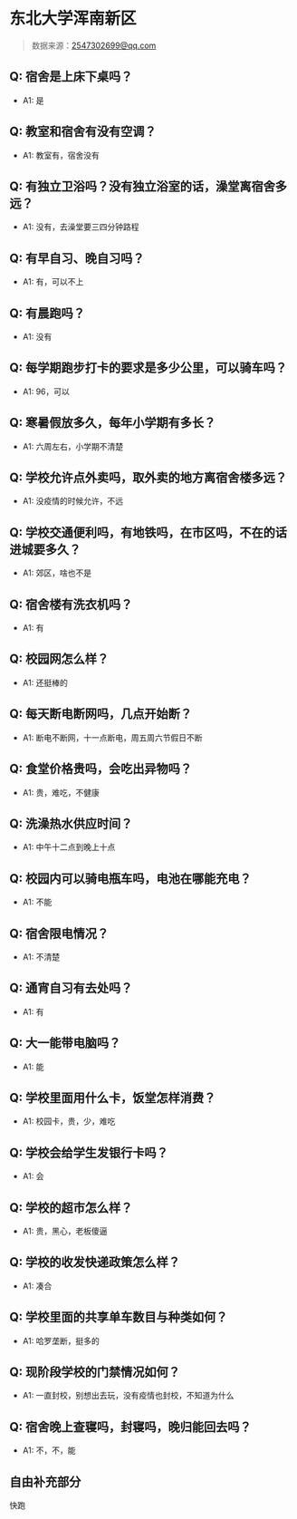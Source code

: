 # 东北大学浑南新区

> 数据来源：2547302699@qq.com

## Q: 宿舍是上床下桌吗？

- A1: 是

## Q: 教室和宿舍有没有空调？

- A1: 教室有，宿舍没有

## Q: 有独立卫浴吗？没有独立浴室的话，澡堂离宿舍多远？

- A1: 没有，去澡堂要三四分钟路程

## Q: 有早自习、晚自习吗？

- A1: 有，可以不上

## Q: 有晨跑吗？

- A1: 没有

## Q: 每学期跑步打卡的要求是多少公里，可以骑车吗？

- A1: 96，可以

## Q: 寒暑假放多久，每年小学期有多长？

- A1: 六周左右，小学期不清楚

## Q: 学校允许点外卖吗，取外卖的地方离宿舍楼多远？

- A1: 没疫情的时候允许，不远

## Q: 学校交通便利吗，有地铁吗，在市区吗，不在的话进城要多久？

- A1: 郊区，啥也不是

## Q: 宿舍楼有洗衣机吗？

- A1: 有

## Q: 校园网怎么样？

- A1: 还挺棒的

## Q: 每天断电断网吗，几点开始断？

- A1: 断电不断网，十一点断电，周五周六节假日不断

## Q: 食堂价格贵吗，会吃出异物吗？

- A1: 贵，难吃，不健康

## Q: 洗澡热水供应时间？

- A1: 中午十二点到晚上十点

## Q: 校园内可以骑电瓶车吗，电池在哪能充电？

- A1: 不能

## Q: 宿舍限电情况？

- A1: 不清楚

## Q: 通宵自习有去处吗？

- A1: 有

## Q: 大一能带电脑吗？

- A1: 能

## Q: 学校里面用什么卡，饭堂怎样消费？

- A1: 校园卡，贵，少，难吃

## Q: 学校会给学生发银行卡吗？

- A1: 会

## Q: 学校的超市怎么样？

- A1: 贵，黑心，老板傻逼

## Q: 学校的收发快递政策怎么样？

- A1: 凑合

## Q: 学校里面的共享单车数目与种类如何？

- A1: 哈罗垄断，挺多的

## Q: 现阶段学校的门禁情况如何？

- A1: 一直封校，别想出去玩，没有疫情也封校，不知道为什么

## Q: 宿舍晚上查寝吗，封寝吗，晚归能回去吗？

- A1: 不，不，能

## 自由补充部分

快跑